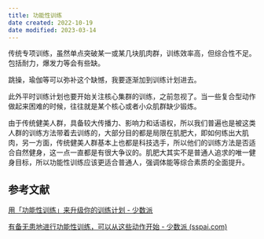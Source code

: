 ```yaml
---
title: 功能性训练
date created: 2022-10-19
date modified: 2023-03-14
---
```


传统专项训练，虽然单点突破某一或某几块肌肉群，训练效率高，但综合性不足。包括耐力，爆发力等会有些缺。

跳操，瑜伽等可以弥补这个缺憾，我要逐渐加到训练计划进去。

此外平时训练计划也要开始关注核心集群的训练，之前忽视了。当一些复合型动作做起来困难的时候，往往就是某个核心或者小众肌群缺少锻炼。

由于传统健美人群，具备较大传播力、影响力和话语权，所以我们普遍也是被这类人群的训练方法带着去训练的，大部分目的都是局限在肌肥大，即如何练出大肌肉，另一方面，传统健美人群基本上也都是科技选手，所以他们的训练方法是否适合自然健身，这一点一直都是有很大争议的。肌肥大其实不是普通人追求的唯一健身目标，所以功能性训练应该更适合普通人，强调体能等综合素质的全面提升。

## 参考文献

[用「功能性训练」来升级你的训练计划 - 少数派](https://sspai.com/post/76345)

[有备无患地进行功能性训练，可以从这些动作开始 - 少数派 (sspai.com)](https://sspai.com/post/76821)
